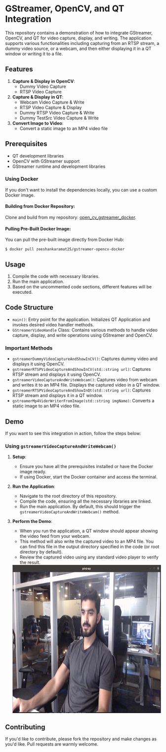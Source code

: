 # GStreamer, OpenCV, and QT Integration

This repository contains a demonstration of how to integrate GStreamer, OpenCV, and QT for video capture, display, and writing. The application supports various functionalities including capturing from an RTSP stream, a dummy video source, or a webcam, and then either displaying it in a QT window or writing it to a file.

## Features

1. **Capture & Display in OpenCV**:
   - Dummy Video Capture
   - RTSP Video Capture
2. **Capture & Display in QT**:
   - Webcam Video Capture & Write
   - RTSP Video Capture & Display
   - Dummy RTSP Video Capture & Write
   - Dummy TestSrc Video Capture & Write
3. **Convert Image to Video**:
   - Convert a static image to an MP4 video file

## Prerequisites

- QT development libraries
- OpenCV with GStreamer support
- GStreamer runtime and development libraries


### Using Docker

If you don't want to install the dependencies locally, you can use a custom Docker image.

#### Building from Docker Repository:
Clone and build from my repository: [open_cv_gstreamer_docker](https://github.com/mzeeshankaramat/open_cv_gstreamer_docker.git).

#### Pulling Pre-Built Docker Image:
You can pull the pre-built image directly from Docker Hub:

```
$ docker pull zeeshankaramat25/gstreamer-opencv-docker
```

## Usage

1. Compile the code with necessary libraries.
2. Run the main application.
3. Based on the uncommented code sections, different features will be executed.

## Code Structure

- `main()`: Entry point for the application. Initializes QT Application and invokes desired video handler methods.
- `GStreamerVideoHandle` Class: Contains various methods to handle video capture, display, and write operations using GStreamer and OpenCV.

### Important Methods

- `gstreamerDummyVideoCaptureAndShowInCV()`: Captures dummy video and displays it using OpenCV.
- `gstreamerRTSPVideoCaptureAndShowInCV(std::string url)`: Captures RTSP stream and displays it using OpenCV.
- `gstreamerVideoCaptureAndWriteWebcam()`: Captures video from webcam and writes it to an MP4 file. Displays the captured video in a QT window.
- `gstreamerRTSPVideoCaptureAndShowInQt(std::string url)`: Captures RTSP stream and displays it in a QT window.
- `gstreamerMp4ViderWriterFromImage(std::string imgName)`: Converts a static image to an MP4 video file.

## Demo

If you want to see this integration in action, follow the steps below:

### Using `gstreamerVideoCaptureAndWriteWebcam()`

1. **Setup**:
   - Ensure you have all the prerequisites installed or have the Docker image ready.
   - If using Docker, start the Docker container and access the terminal.

2. **Run the Application**:
   - Navigate to the root directory of this repository.
   - Compile the code, ensuring all the necessary libraries are linked.
   - Run the main application. By default, this should trigger the `gstreamerVideoCaptureAndWriteWebcam()` method.

3. **Perform the Demo**:
   - When you run the application, a QT window should appear showing the video feed from your webcam.
   - This method will also write the captured video to an MP4 file. You can find this file in the output directory specified in the code (or root directory by default).
   - Review the captured video using any standard video player to verify the result.

    <img src=webcam.png width="720" height="480">

## Contributing

If you'd like to contribute, please fork the repository and make changes as you'd like. Pull requests are warmly welcome.


